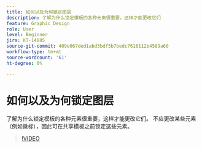 ```yaml
---
title: 如何以及为何锁定图层
description: 了解为什么锁定模板的各种元素很重要，这样才能更改它们
feature: Graphic Design
role: User
level: Beginner
jira: KT-14885
source-git-commit: 409e067ded1abd3bdf5b7bedc7616112b4589a60
workflow-type: tm+mt
source-wordcount: '61'
ht-degree: 0%

---
```


# 如何以及为何锁定图层

了解为什么锁定模板的各种元素很重要，这样才能更改它们。 不应更改某些元素（例如徽标），因此可在共享模板之前锁定这些元素。

>[!VIDEO](https://video.tv.adobe.com/v/3427095?quality=12&learn=on&hidetitle=true)
